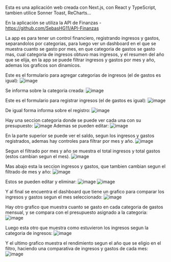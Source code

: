 Esta es una aplicación web creada con Next.js, con React y TypeScript, tambien utilice Sonner Toast, ReCharts...

En la aplicación se utiliza la API de Finanzas - https://github.com/SebasHG11/API-Finanzas

La app es para tener un control financiero, registrando ingresos y gastos, separandolos por categorias, para luego ver un dashboard en el que se muestra cuanto se gasto por mes, en que categoria de gastos se gasto mas, cual categoria de ingresos obtuvo mas ingresos, y el resumen del año que se elija, en la app se puede filtrar ingresos y gastos por mes y año, ademas los graficos son dinamicos.

Este es el formulario para agregar categorias de ingresos (el de gastos es igual):
![image](https://github.com/user-attachments/assets/abd33439-8239-4db9-9b52-d6984525813e)

Se informa sobre la categoria creada:
![image](https://github.com/user-attachments/assets/1ff60c57-2486-46b0-a3b2-5c6dfaa88c89)

Este es el formulario para registrar ingresos (el de gastos es igual):
![image](https://github.com/user-attachments/assets/6619b5c3-81a5-4275-8694-73bee1535d94)

De igual forma informa sobre el registro:
![image](https://github.com/user-attachments/assets/d336c3d0-7244-45b5-877e-322fd8b4fdbc)

Hay una seccion categoria donde se puede ver cada una con su presupuesto:
![image](https://github.com/user-attachments/assets/2acd7322-0cd2-430e-9ab9-6d867b6e3462)
Ademas se pueden editar:
![image](https://github.com/user-attachments/assets/9d02c0b9-2925-40b3-80ea-997948502ca5)

En la parte superior se puede ver el saldo, segun los ingresos y gastos registrados, ademas hay controles para filtrar por mes y año.
![image](https://github.com/user-attachments/assets/fec85a9c-9fbf-4f27-a402-3b8053ff1e88)

Segun el filtrado por mes y año se muestra el total ingresos y total gastos (estos cambian segun el mes).
![image](https://github.com/user-attachments/assets/a761db0d-fdfe-471a-92cc-f1aa672d3b8a)

Mas abajo esta la seccion ingresos y gastos, que tambien cambian segun el filtrado de mes y año:
![image](https://github.com/user-attachments/assets/bf3609ef-5aa1-45f2-b14f-45b5073b318f)

Estos se pueden editar y eliminar:
![image](https://github.com/user-attachments/assets/112a5281-85bd-4b2c-a339-c14da02d5b5f)
![image](https://github.com/user-attachments/assets/0f67aeb8-b60a-4966-88e4-5aa148438108)

Y al final se encuentra el dashboard que tiene un grafico para comparar los ingresos y gastos segun el mes seleccionado:
![image](https://github.com/user-attachments/assets/da1cb4c9-5ea7-4a86-8213-a68250158872)

Hay otro grafico que muestra cuanto se gasto en cada categoria de gastos mensual, y se compara con el presupuesto asignado a la categoria:
![image](https://github.com/user-attachments/assets/6bcf3bd3-c79a-4a7e-99ae-c744353ebd09)

Luego esta otro que muestra como estuvieron los ingresos segun la categoria de ingresos:
![image](https://github.com/user-attachments/assets/8d24547a-4e7d-4314-ac10-62c3e2ef8f24)

Y el ultimo grafico muestra el rendimiento segun el año que se eligio en el filtro, haciendo una comparativa de ingresos y gastos de cada mes:
![image](https://github.com/user-attachments/assets/fce43d22-c521-4da6-b204-fcbac4b86518)
